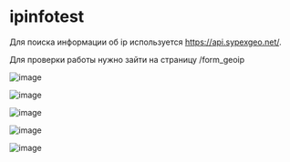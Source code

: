 ﻿# ipinfotest

Для поиска информации об ip используется https://api.sypexgeo.net/.

Для проверки работы нужно зайти на страницу /form_geoip 

![image](https://github.com/user-attachments/assets/30adbb9b-9612-44d2-b3e2-0760922e4e04)


![image](https://github.com/user-attachments/assets/616b04b3-26ae-41f3-9b71-33ae96523a8f)

![image](https://github.com/user-attachments/assets/bbae209e-48e8-4d44-bcab-c510f28f9aac)

![image](https://github.com/user-attachments/assets/fd7f2ab4-b2c5-4834-be67-92b13fd12af6)

![image](https://github.com/user-attachments/assets/b6c9cdb3-c6a2-4855-abf7-3ca73be67f6d)
